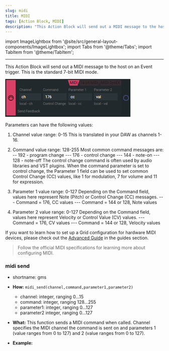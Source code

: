 ```yaml
---
slug: midi
title: MIDI
tags: [Action Block, MIDI]
description: "This Action Block will send out a MIDI message to the host on an Event trigger. This is the standard 7-bit MIDI mode. "
---
```


import ImageLightbox from '@site/src/general-layout-components/ImageLightbox';
import Tabs from '@theme/Tabs';
import TabItem from '@theme/TabItem';

---

<Tabs>
  <TabItem value="About MIDI" label="About MIDI" default>


This Action Block will send out a MIDI message to the host on an Event trigger. This is the standard 7-bit MIDI mode. 

![standard 7bit](../../img/midi_action_standard.png)

Parameters can have the following values:
1. Channel 
value range: 0-15 
This is translated in your DAW as channels 1-16.
2. Command 
value range: 128-255 
Most common command messages are: 
-- 192 - program change 
--- 176 - control change 
--- 144 - note-on 
--- 128 - note-off 
The control change command is often used by audio libraries and VST plugins. When the command parameter is set to control change, the Parameter 1 field can be used to set common Control Change (CC) values, like 1 for modulation, 7 for volume and 11 for expression.

3. Parameter 1 
value range: 0-127 
Depending on the Command field, values here represent Note (Pitch) or Control Change (CC) messages. 
--- Command = 176, CC values 
--- Command = 144 or 128, Note values

4. Parameter 2
value range: 0-127 
Depending on the Command field, values here represent Velocity or Control Value (CV) values. 
--- Command = 176, CV values
--- Command = 144 or 128, Velocity values

If you want to learn how to set up a Grid configuration for hardware MIDI devices, please check out the [Advanced Guide](/docs/guides/guide/advanced.md) in the guides section.

> Follow the official MIDI specifications for learning more about configuring MIDI. 



  </TabItem>
  <TabItem value="Reference Manual Entry" label="Reference Manual Entry">


### midi send
- shortname: gms
- **How:** `midi_send(channel,command,parameter1,parameter2)`
  - channel: integer, ranging 0...15
  - command: integer, ranging 128...255
  - parameter1: integer, ranging 0...127
  - parameter2 integer, ranging 0...127
- **What:** This function sends a MIDI command when called. Channel specifies the MIDI channel the command is sent on and parameters 1 (value ranges from 0 to 127) and 2 (value ranges from 0 to 127).
- **Example:** 


  </TabItem>
</Tabs>



